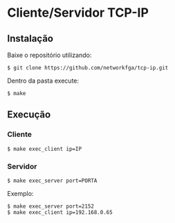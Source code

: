 # Cliente/Servidor TCP-IP

## Instalação

Baixe o repositório utilizando:
```shell
$ git clone https://github.com/networkfga/tcp-ip.git
```

Dentro da pasta execute:
```
$ make
```

## Execução

### Cliente
```
$ make exec_client ip=IP
```

### Servidor
```
$ make exec_server port=PORTA
```
Exemplo:
```
$ make exec_server port=2152
$ make exec_client ip=192.168.0.65
```


